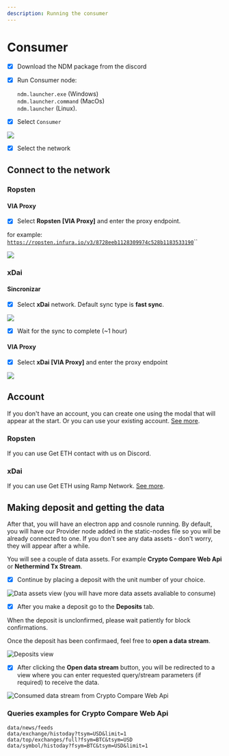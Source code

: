 ```yaml
---
description: Running the consumer
---
```


# Consumer

* [x] Download the NDM package from the discord
*   [x] Run Consumer node:

    `ndm.launcher.exe` (Windows)\
    `ndm.launcher.command` (MacOs)\
    `ndm.launcher` (Linux).
* [x] Select `Consumer`

![](<../../.gitbook/assets/image (15).png>)

* [x] Select the network

## Connect to the network

### Ropsten

#### VIA Proxy

* [x] Select **Ropsten \[VIA Proxy]** and enter the proxy endpoint.

for example: [`https://ropsten.infura.io/v3/8728eeb1128309974c528b1183533190`](https://ropsten.infura.io/v3/8728eeb1128309974c528b1183533190)\`\`

![](<../../.gitbook/assets/image (38).png>)

### xDai

#### Sincronizar

* [x] Select **xDai** network. Default sync type is **fast sync**.

![](<../../.gitbook/assets/image (162).png>)

* [x] Wait for the sync to complete (\~1 hour)

#### VIA Proxy

* [x] Select **xDai \[VIA Proxy]** and enter the proxy endpoint

![](<../../.gitbook/assets/image (163).png>)

## Account

If you don't have an account, you can create one using the modal that will appear at the start. Or you can use your existing account. [See more](https://docs.nethermind.io/nethermind/nethermind-datamarketplace/ndm-faq#i-already-have-an-account-can-i-use-it).

### Ropsten

If you can use Get ETH contact with us on Discord.

### xDai

If you can use Get ETH using Ramp Network. [See more](https://docs.nethermind.io/nethermind/nethermind-datamarketplace/ndm-faq#i-created-the-account-but-i-still-have-no-money-on-it-what-should-i-do).

## Making deposit and getting the data

After that, you will have an electron app and cosnole running. By default, you will have our Provider node added in the static-nodes file so you will be already connected to one. If you don't see any data assets - don't worry, they will appear after a while.

You will see a couple of data assets. For example **Crypto Compare Web Api** or **Nethermind Tx Stream**.

* [x] Continue by placing a deposit with the unit number of your choice.

![Data assets view (you will have more data assets avaliable to consume)](<../../.gitbook/assets/image (117).png>)

* [x] After you make a deposit go to the **Deposits** tab.&#x20;

When the deposit is unclonfirmed, please wait patiently for block confirmations.

Once the deposit has been confirmaed, feel free to **open a data stream**.

![Deposits view](<../../.gitbook/assets/image (123).png>)

* [x] After clicking the **Open data stream** button, you will be redirected to a view where you can enter requested query/stream parameters (if required) to receive the data.

![Consumed data stream from Crypto Compare Web Api](<../../.gitbook/assets/image (118).png>)

### Queries examples for **Crypto Compare Web Api**

`data/news/feeds`  \
`data/exchange/histoday?tsym=USD&limit=1`  \
`data/top/exchanges/full?fsym=BTC&tsym=USD`  \
`data/symbol/histoday?fsym=BTC&tsym=USD&limit=1`
